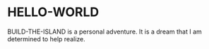 # HELLO-WORLD
BUILD-THE-ISLAND  is a personal adventure. It is a dream that I am determined to help realize.
